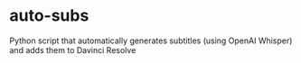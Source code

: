 # auto-subs
Python script that automatically generates subtitles (using OpenAI Whisper) and adds them to Davinci Resolve
